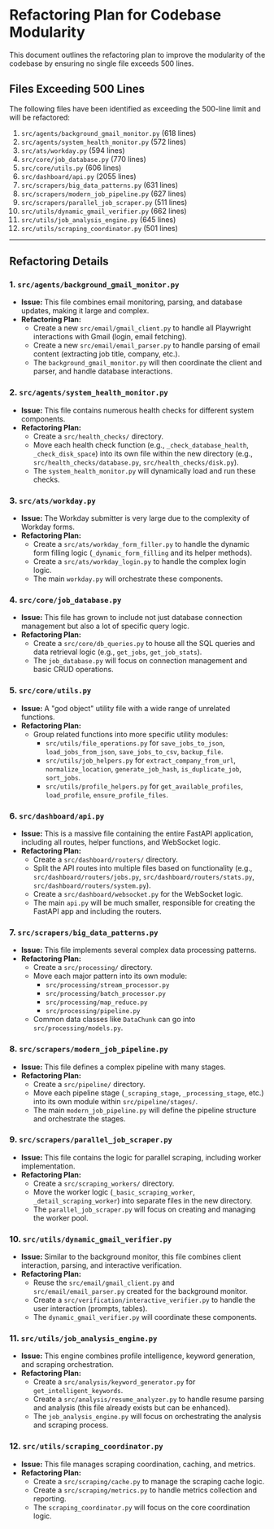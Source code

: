 # Refactoring Plan for Codebase Modularity

This document outlines the refactoring plan to improve the modularity of the codebase by ensuring no single file exceeds 500 lines.

## Files Exceeding 500 Lines

The following files have been identified as exceeding the 500-line limit and will be refactored:

1.  `src/agents/background_gmail_monitor.py` (618 lines)
2.  `src/agents/system_health_monitor.py` (572 lines)
3.  `src/ats/workday.py` (594 lines)
4.  `src/core/job_database.py` (770 lines)
5.  `src/core/utils.py` (606 lines)
6.  `src/dashboard/api.py` (2055 lines)
7.  `src/scrapers/big_data_patterns.py` (631 lines)
8.  `src/scrapers/modern_job_pipeline.py` (627 lines)
9.  `src/scrapers/parallel_job_scraper.py` (511 lines)
10. `src/utils/dynamic_gmail_verifier.py` (662 lines)
11. `src/utils/job_analysis_engine.py` (645 lines)
12. `src/utils/scraping_coordinator.py` (501 lines)

---

## Refactoring Details

### 1. `src/agents/background_gmail_monitor.py`

*   **Issue:** This file combines email monitoring, parsing, and database updates, making it large and complex.
*   **Refactoring Plan:**
    *   Create a new `src/email/gmail_client.py` to handle all Playwright interactions with Gmail (login, email fetching).
    *   Create a new `src/email/email_parser.py` to handle parsing of email content (extracting job title, company, etc.).
    *   The `background_gmail_monitor.py` will then coordinate the client and parser, and handle database interactions.

### 2. `src/agents/system_health_monitor.py`

*   **Issue:** This file contains numerous health checks for different system components.
*   **Refactoring Plan:**
    *   Create a `src/health_checks/` directory.
    *   Move each health check function (e.g., `_check_database_health`, `_check_disk_space`) into its own file within the new directory (e.g., `src/health_checks/database.py`, `src/health_checks/disk.py`).
    *   The `system_health_monitor.py` will dynamically load and run these checks.

### 3. `src/ats/workday.py`

*   **Issue:** The Workday submitter is very large due to the complexity of Workday forms.
*   **Refactoring Plan:**
    *   Create a `src/ats/workday_form_filler.py` to handle the dynamic form filling logic (`_dynamic_form_filling` and its helper methods).
    *   Create a `src/ats/workday_login.py` to handle the complex login logic.
    *   The main `workday.py` will orchestrate these components.

### 4. `src/core/job_database.py`

*   **Issue:** This file has grown to include not just database connection management but also a lot of specific query logic.
*   **Refactoring Plan:**
    *   Create a `src/core/db_queries.py` to house all the SQL queries and data retrieval logic (e.g., `get_jobs`, `get_job_stats`).
    *   The `job_database.py` will focus on connection management and basic CRUD operations.

### 5. `src/core/utils.py`

*   **Issue:** A "god object" utility file with a wide range of unrelated functions.
*   **Refactoring Plan:**
    *   Group related functions into more specific utility modules:
        *   `src/utils/file_operations.py` for `save_jobs_to_json`, `load_jobs_from_json`, `save_jobs_to_csv`, `backup_file`.
        *   `src/utils/job_helpers.py` for `extract_company_from_url`, `normalize_location`, `generate_job_hash`, `is_duplicate_job`, `sort_jobs`.
        *   `src/utils/profile_helpers.py` for `get_available_profiles`, `load_profile`, `ensure_profile_files`.

### 6. `src/dashboard/api.py`

*   **Issue:** This is a massive file containing the entire FastAPI application, including all routes, helper functions, and WebSocket logic.
*   **Refactoring Plan:**
    *   Create a `src/dashboard/routers/` directory.
    *   Split the API routes into multiple files based on functionality (e.g., `src/dashboard/routers/jobs.py`, `src/dashboard/routers/stats.py`, `src/dashboard/routers/system.py`).
    *   Create a `src/dashboard/websocket.py` for the WebSocket logic.
    *   The main `api.py` will be much smaller, responsible for creating the FastAPI app and including the routers.

### 7. `src/scrapers/big_data_patterns.py`

*   **Issue:** This file implements several complex data processing patterns.
*   **Refactoring Plan:**
    *   Create a `src/processing/` directory.
    *   Move each major pattern into its own module:
        *   `src/processing/stream_processor.py`
        *   `src/processing/batch_processor.py`
        *   `src/processing/map_reduce.py`
        *   `src/processing/pipeline.py`
    *   Common data classes like `DataChunk` can go into `src/processing/models.py`.

### 8. `src/scrapers/modern_job_pipeline.py`

*   **Issue:** This file defines a complex pipeline with many stages.
*   **Refactoring Plan:**
    *   Create a `src/pipeline/` directory.
    *   Move each pipeline stage (`_scraping_stage`, `_processing_stage`, etc.) into its own module within `src/pipeline/stages/`.
    *   The main `modern_job_pipeline.py` will define the pipeline structure and orchestrate the stages.

### 9. `src/scrapers/parallel_job_scraper.py`

*   **Issue:** This file contains the logic for parallel scraping, including worker implementation.
*   **Refactoring Plan:**
    *   Create a `src/scraping_workers/` directory.
    *   Move the worker logic (`_basic_scraping_worker`, `_detail_scraping_worker`) into separate files in the new directory.
    *   The `parallel_job_scraper.py` will focus on creating and managing the worker pool.

### 10. `src/utils/dynamic_gmail_verifier.py`

*   **Issue:** Similar to the background monitor, this file combines client interaction, parsing, and interactive verification.
*   **Refactoring Plan:**
    *   Reuse the `src/email/gmail_client.py` and `src/email/email_parser.py` created for the background monitor.
    *   Create a `src/verification/interactive_verifier.py` to handle the user interaction (prompts, tables).
    *   The `dynamic_gmail_verifier.py` will coordinate these components.

### 11. `src/utils/job_analysis_engine.py`

*   **Issue:** This engine combines profile intelligence, keyword generation, and scraping orchestration.
*   **Refactoring Plan:**
    *   Create a `src/analysis/keyword_generator.py` for `get_intelligent_keywords`.
    *   Create a `src/analysis/resume_analyzer.py` to handle resume parsing and analysis (this file already exists but can be enhanced).
    *   The `job_analysis_engine.py` will focus on orchestrating the analysis and scraping process.

### 12. `src/utils/scraping_coordinator.py`

*   **Issue:** This file manages scraping coordination, caching, and metrics.
*   **Refactoring Plan:**
    *   Create a `src/scraping/cache.py` to manage the scraping cache logic.
    *   Create a `src/scraping/metrics.py` to handle metrics collection and reporting.
    *   The `scraping_coordinator.py` will focus on the core coordination logic.